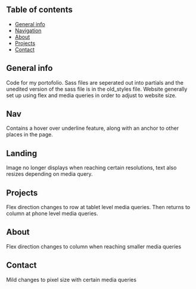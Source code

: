 ## Table of contents

- [General info](#general-info)
- [Navigation](#navigation)
- [About](#about)
- [Projects](#projects)
- [Contact](#contact)

## General info

Code for my portofolio. Sass files are seperated out into partials and the unedited version of the sass file is in the old_styles file. Website generally set up using flex and media queries in order to adjust to website size.

## Nav

Contains a hover over underline feature, along with an anchor to other places in the page.

## Landing

Image no longer displays when reaching certain resolutions, text also resizes depending on media query.

## Projects

Flex direction changes to row at tablet level media queries. Then returns to column at phone level media queries.

## About

Flex direction changes to column when reaching smaller media queries

## Contact

Mild changes to pixel size with certain media queries
